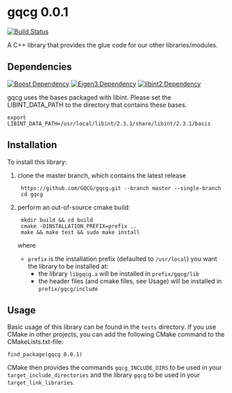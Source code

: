 # gqcg 0.0.1
[![Build Status](https://travis-ci.org/GQCG/gqcg.svg?branch=master)](https://travis-ci.org/GQCG/gqcg)

A C++ library that provides the glue code for our other libraries/modules.


## Dependencies

[![Boost Dependency](https://img.shields.io/badge/Boost-1.65.1+-000000.svg)](http://www.boost.org)
[![Eigen3 Dependency](https://img.shields.io/badge/Eigen-3.3.4+-000000.svg)](http://eigen.tuxfamily.org/index.php?title=Main_Page)
[![libint2 Dependency](https://img.shields.io/badge/libint-2.3.1+-000000.svg)](https://github.com/evaleev/libint)

gqcg uses the bases packaged with libint. Please set the LIBINT_DATA_PATH to the directory that contains these bases.
```
export LIBINT_DATA_PATH=/usr/local/libint/2.3.1/share/libint/2.3.1/basis
```

## Installation
To install this library:
1. clone the master branch, which contains the latest release

        https://github.com/GQCG/gqcg.git --branch master --single-branch
        cd gqcg

2. perform an out-of-source cmake build:

        mkdir build && cd build
        cmake -DINSTALLATION_PREFIX=prefix ..
        make && make test && sudo make install

    where
    * `prefix` is the installation prefix (defaulted to `/usr/local`) you want the library to be installed at:
        * the library `libgqcg.a` will be installed in `prefix/gqcg/lib`
        * the header files (and cmake files, see Usage) will be installed in `prefix/gqcg/include`


## Usage
Basic usage of this library can be found in the `tests` directory. If you use CMake in other projects, you can add the following CMake command to the CMakeLists.txt-file:

    find_package(gqcg 0.0.1)

CMake then provides the commands `gqcg_INCLUDE_DIRS` to be used in your `target_include_directories` and the library `gqcg` to be used in your `target_link_libraries`.
